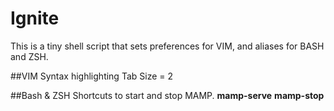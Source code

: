 Ignite
======

This is a tiny shell script that sets preferences for VIM, and aliases for BASH and ZSH.

##VIM
Syntax highlighting
Tab Size = 2

##Bash & ZSH
Shortcuts to start and stop MAMP.
**mamp-serve**
**mamp-stop**

